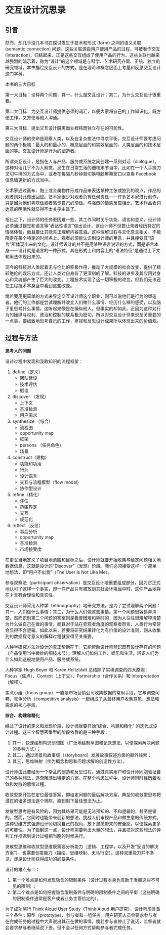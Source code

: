 # 交互设计沉思录

## 引言

然而，却几乎没几本书在探讨发生于技术和形式 (form) 之间的语义关联 (semantic connection) 问题。这些关联源自用户使用产品的过程，可被看作交互 (interaction)，归结起来，正是这些交互组成了使用产品的行为。这些关联也越来越强烈的暗示着，称为“设计”的这个领域是与科学、艺术研究齐肩、正统、独立的研究领域。本书描绘交互设计的方式，是在理论和概念层面上考量和反思交互设计这门学科。

本书的三大目标

第一大目标：诠释两个问题，其一，什么是交互设计；其二，为什么交互设计很重要。

第二大目标：为交互设计师提供必须的词汇，以便大家将自己的工作知识化，既方便工作，又方便与他人沟通。

第三大目标：提出交互设计脱离商业桎梏而独立存在的可能性。

交互设计师的使命是观察人类，以及在复杂想法中寻求平衡。交互设计师要考虑问题的两个极端：最大的和最小的、概念层面的和实效层面的、人类层面的和技术层面的等。交互设计师是行为的塑造者。

所谓交互设计，是指在人与产品、服务或系统之间创建一系列对话（dialogue）。这种对话几乎不为人察觉，发生在日常生活的细枝末节当中，比如在一个人手握刀叉切牛排的方式当中，或者在每隔几秒钟就切换电脑屏幕窗口以查看 Facebook 信息墙更新的方式当中。

艺术家通过画布、黏土或金属物件形成作品来表达某种主张或独到的观点，作品的观者则对此做出回应。艺术家很少对观者负有任何责任——许多艺术家进行创作，只是因为他们喜欢做或者感觉自己必须做。与强烈的情感反应相比，艺术作品表词达意的明晰性就显得不太关乎主旨了。

相比之下，设计师的任务更困难一些，其工作同时关乎功能、语言和意义。设计师必须通过视觉和语言等“表达性语言”做出设计，该设计师不但要让观者经历特定的情感体验，而且要让其能真正理解内容意涵。这种理解过程与文化息息相关，不能限定在某个特定的时间点上。观者必须能认识到设计师的用意，并且接受其“语言”所体现出来的文化。设计师设计的并不是用某种语言说话的方式，而是语言本身——设计就是语言的一种形式，其在形式上和内容上的“语法特征”是通过上下文和用法体现出来的。

现今的科技对人类起着无与伦比的积极作用，推动了大规模的社会改变，提供了精彩绝伦的娱乐方式，还让人类对自身有了更深刻的了解。科技的进步及其应用对身心和灵魂都产生了巨大的改变。工程技术实现了这一切积极的改变，但我们无法还在工程技术本身当中看到这些改变。

倘若要用更简单的方式来界定交互设计师这个职业，则可以说他们是行为的塑造者。他们的工作都是尝试理解并改变人们做什么事情、经历什么样的感受，以及脑子里思考什么事情。这听起来像是在操纵他人，但事实的却如此。正因为这种对行为的操纵与权利、政治和控制的联系极为密切，所以对交互设计师来说至关重要的一点事，要细致地思考自己的工作，审视和反思设计成果所以体现出来的价值观。

## 过程与方法

__思考人的问题__

设计过程中发现和汲取知识的流程框架：
1. define（定义）
	* 团队建设
	* 技术评估
	* 假设
2. discover （发现）
	* 上下文
	* 基准检测
	* 用户需求
3. synthesize （综合）
	* 流程图
	* opportunity map 
	* 框架
	* persona （任务角色）
	* 场景
4. construct（建构）
	* 功能和功用
	* 行为
	* 设计语言
	* 交互与流程模型（flow model）
	* 协作型设计
5. refine（精化）
	* 评估
	* 范围界定
	* 交互
	* 规范化
6. reflect（反思）
	* 事后分析
	* opportunity map
	* 基准检测
	* 市场接受度

在更妥当地定义了项目地范围和目标之后，设计师就要开始收集与给定问题相关地数据信息，这就是设计的“Discover”（发现）阶段。我们必须接受这样一个简单地想法，即“用户不似我”（The User Is Not Like Me）。

参与观察法（participant observation）是交互设计地重要组成部分，因为它正式地认可了这样一个事实，即一件产品只有被放到其社会环境当中时，这件产品地存在才具有合理性和真实性。

交互设计师采用人种学（ethnography）地研究方法，是为了尝试理解两个问题：其一，人们做什么事情；其二，为什么人们做这些事情。第一个问题很容易弄清楚，然而识别第二个问题的答案则是极度困难和耗时的，因为人往往很难解释清楚为什么做自己在做的事情，而且对于站在旁观者角度的观察者而言，人类行为常常会显得不合逻辑。如此以来，若要将研究结果转化为有价值的设计准则，则从收集到的数据探寻意义的解释过程就显得至关重要。

人种学研究方法对设计的真正帮助在于，它能帮助设计师辨识既有设计存在的问题（产品使用当中微妙的细枝末节），理解人们如何工作、娱乐和生活，辨识人们为什么如此这般地使用产品、服务或系统。

人种学家 Hugh Beyer 和 Karen Holtzblatt 总结除了实境调查的四大原则： Focus（焦点）、Context（上下文）、Partnership（合作关系）和 Interpretation（解释）。

焦点小组（focus group）一直是市场营销公司收集数据的常用手段，它与调查问卷、竞争分析（competitive analysis）一起组成了从最终用户收集意见、想法和需求的核心手段。

__综合、构建和精化__

经过了设计的定义和发现阶段，设计师就要开始“综合、构建和精化” 的迭代式设计过程。这三个智慧密集型的阶段依靠的是三种手段：

1. 其一，快速绘制构思创想图（广泛地绘制草图和记录想法，以便探索解决问题的多种方式）；
2. 其二，通过场景和故事版（storyboard）发展故事叙述方面的额外线索；
3. 其三，思维映射（作为概念构思和问题求解的创造性方法）。

设计师由此要经历一个杂乱的创造和反思过程，通过真实用户和设计师同胞验证自己的各种想法，逐渐雕琢出特定的方案。在整个构思过程中，设计师同时经历着收敛和发散的思维过程。

收敛型撕开旨在定位最佳答案，即给定问题的最后解决方案。典型的收敛型思考把潜在的诸多想法逐个筛除，直到剩下最佳想法为止。

发散型思考是有风险的，因为其结果可能是无法预知的、不和逻辑的，甚至是错的。然而，它同时也能带来创新的想法，挑战人们审视产品和做生意的传统方式。这种思维方式强迫设计师切换自己的视角，放下熟悉带来的安全感，以便探索更多的可能性。为了做到这一点，设计师需要列出大量的想法，并且把对这些想法的评判工作推迟到设计过程相当晚的时候进行。

发散型思维和收敛型思维既需要分析能力（逻辑、工程学，以及开发“妥当的解决方案”），也需要创意能力（描绘、思维映射、天马行空）。这种双重能力并不多见，却是设计师获得成功的必要条件。

设计的难点有二：

1. 第一个难点是如何发现隐含的限制条件（设计过程本身也有助于发掘这些不可见的限制）；
2. 第二个难点是如何把握隐含限制条件与明确的限制条件之间的平衡（这些明确的限制条件通常是客户或者业务主管给定的）。

为了成功施行 Think Aloud User Study（Think Aloud 用户研究），设计师须具备三个条件：原型（prototype）、参与者和一组任务。用户研究人员会要求参与者在完成任务的过程中大声说出其正在做的事情。倘若参与者停止了说话，监督者就会要求参与者继续说下去，但不会以任何方式帮助参与者完成任务。


